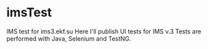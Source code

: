 # imsTest
IMS test for ims3.ekf.su
Here I'll publish UI tests for IMS v.3
Tests are performed with Java, Selenium and TestNG.
